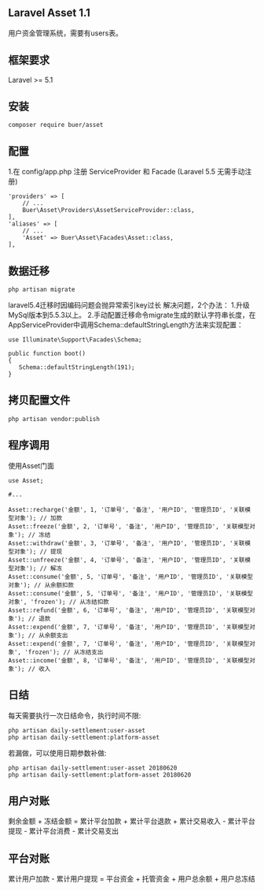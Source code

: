 ## Laravel Asset 1.1
用户资金管理系统，需要有users表。

## 框架要求
Laravel >= 5.1

## 安装
```
composer require buer/asset
```

## 配置
1.在 config/app.php 注册 ServiceProvider 和 Facade (Laravel 5.5 无需手动注册)
```
'providers' => [
    // ...
    Buer\Asset\Providers\AssetServiceProvider::class,
],
'aliases' => [
    // ...
    'Asset' => Buer\Asset\Facades\Asset::class,
],
```

## 数据迁移
```
php artisan migrate
```

laravel5.4迁移时因编码问题会抛异常索引key过长
解决问题，2个办法：
1.升级MySql版本到5.5.3以上。
2.手动配置迁移命令migrate生成的默认字符串长度，在AppServiceProvider中调用Schema::defaultStringLength方法来实现配置：

```
use Illuminate\Support\Facades\Schema;

public function boot()
{
   Schema::defaultStringLength(191);
}
```

## 拷贝配置文件
```
php artisan vendor:publish
```

## 程序调用
使用Asset门面
```
use Asset;

#...

Asset::recharge('金额', 1, '订单号', '备注', '用户ID', '管理员ID', '关联模型对象'); // 加款
Asset::freeze('金额', 2, '订单号', '备注', '用户ID', '管理员ID', '关联模型对象'); // 冻结
Asset::withdraw('金额', 3, '订单号', '备注', '用户ID', '管理员ID', '关联模型对象'); // 提现
Asset::unfreeze('金额', 4, '订单号', '备注', '用户ID', '管理员ID', '关联模型对象'); // 解冻
Asset::consume('金额', 5, '订单号', '备注', '用户ID', '管理员ID', '关联模型对象'); // 从余额扣款
Asset::consume('金额', 5, '订单号', '备注', '用户ID', '管理员ID', '关联模型对象', 'frozen'); // 从冻结扣款
Asset::refund('金额', 6, '订单号', '备注', '用户ID', '管理员ID', '关联模型对象'); // 退款
Asset::expend('金额', 7, '订单号', '备注', '用户ID', '管理员ID', '关联模型对象'); // 从余额支出
Asset::expend('金额', 7, '订单号', '备注', '用户ID', '管理员ID', '关联模型对象', 'frozen'); // 从冻结支出
Asset::income('金额', 8, '订单号', '备注', '用户ID', '管理员ID', '关联模型对象'); // 收入
```

## 日结
每天需要执行一次日结命令，执行时间不限:
```
php artisan daily-settlement:user-asset
php artisan daily-settlement:platform-asset
```
若漏做，可以使用日期参数补做:
```
php artisan daily-settlement:user-asset 20180620
php artisan daily-settlement:platform-asset 20180620
```

## 用户对账
剩余金额 + 冻结金额 = 累计平台加款 + 累计平台退款 + 累计交易收入 - 累计平台提现 - 累计平台消费 - 累计交易支出

## 平台对账
累计用户加款 - 累计用户提现 = 平台资金 + 托管资金 + 用户总余额 + 用户总冻结
